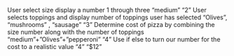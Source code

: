 
User select size display a number 1 through three
“medium”
“2”
User selects toppings and display number of toppings user has selected
“Olives”, “mushrooms” , “sausage”
“3”
Determine cost of pizza by combining the size number along with the number of toppings
“medium”+”Olives”+”pepperoni”
“4”
Use if else to turn our number for the cost to a realistic value
“4”
“$12”
